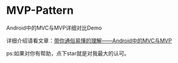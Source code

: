 # MVP-Pattern
Android中的MVC与MVP详细对比Demo

详细介绍请看文章：[带你通俗易懂的理解——Android中的MVC与MVP](http://www.jianshu.com/p/e48e9158325b)

ps:如果对你有帮助，点下star就是对我最大的认可。
